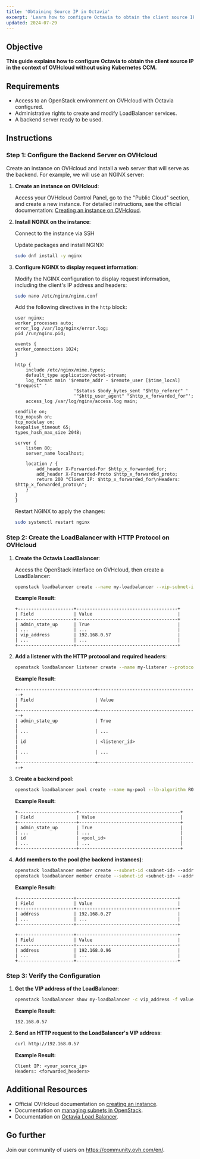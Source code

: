 ```yaml
---
title: 'Obtaining Source IP in Octavia'
excerpt: 'Learn how to configure Octavia to obtain the client source IP in the context of OVHcloud without using Kubernetes CCM.'
updated: 2024-07-29
---
```


## Objective

**This guide explains how to configure Octavia to obtain the client source IP in the context of OVHcloud without using Kubernetes CCM.**

## Requirements

- Access to an OpenStack environment on OVHcloud with Octavia configured.
- Administrative rights to create and modify LoadBalancer services.
- A backend server ready to be used.

## Instructions

### Step 1: Configure the Backend Server on OVHcloud

Create an instance on OVHcloud and install a web server that will serve as the backend. For example, we will use an NGINX server:

1. **Create an instance on OVHcloud**:
   
   Access your OVHcloud Control Panel, go to the "Public Cloud" section, and create a new instance. For detailed instructions, see the official documentation: [Creating an instance on OVHcloud](https://docs.ovh.com/en/public-cloud/create-vm/).

2. **Install NGINX on the instance**:

    Connect to the instance via SSH
   
    Update packages and install NGINX:

    ```bash
    sudo dnf install -y nginx
    ```

4. **Configure NGINX to display request information**:

    Modify the NGINX configuration to display request information, including the client's IP address and headers:

    ```bash
    sudo nano /etc/nginx/nginx.conf
    ```

    Add the following directives in the `http` block:

    ```nginx
    user nginx;
    worker_processes auto;
    error_log /var/log/nginx/error.log;
    pid /run/nginx.pid;

    events {
    worker_connections 1024;
    }

    http {
        include /etc/nginx/mime.types;
        default_type application/octet-stream;
        log_format main '$remote_addr - $remote_user [$time_local] "$request" '
                          '$status $body_bytes_sent "$http_referer" '
                          '"$http_user_agent" "$http_x_forwarded_for"';
        access_log /var/log/nginx/access.log main;

    sendfile on;
    tcp_nopush on;
    tcp_nodelay on;
    keepalive_timeout 65;
    types_hash_max_size 2048;

    server {
        listen 80;
        server_name localhost;

        location / {
            add_header X-Forwarded-For $http_x_forwarded_for;
            add_header X-Forwarded-Proto $http_x_forwarded_proto;
            return 200 "Client IP: $http_x_forwarded_for\nHeaders: $http_x_forwarded_proto\n";
        }
    }
    }

    ```

    Restart NGINX to apply the changes:

    ```bash
    sudo systemctl restart nginx
    ```

### Step 2: Create the LoadBalancer with HTTP Protocol on OVHcloud

1. **Create the Octavia LoadBalancer**:

    Access the OpenStack interface on OVHcloud, then create a LoadBalancer:

    ```bash
    openstack loadbalancer create --name my-loadbalancer --vip-subnet-id <subnet-id>
    ```

    **Example Result:**
    ```plaintext
    +---------------------+--------------------------------------+
    | Field               | Value                                |
    +---------------------+--------------------------------------+
    | admin_state_up      | True                                 |
    | ...                 | ...                                  |
    | vip_address         | 192.168.0.57                         |
    | ...                 | ...                                  |
    +---------------------+--------------------------------------+
    ```

2. **Add a listener with the HTTP protocol and required headers**:

    ```bash
    openstack loadbalancer listener create --name my-listener --protocol HTTP --protocol-port 80 --insert-headers "X-Forwarded-For=True,X-Forwarded-Proto=True" <loadbalancer_id>
    ```

    **Example Result:**
    ```plaintext
    +-----------------------------+--------------------------------------+
    | Field                       | Value                                |
    +-----------------------------+--------------------------------------+
    | admin_state_up              | True                                 |
    | ...                         | ...                                  |
    | id                          | <listener_id>                        |
    | ...                         | ...                                  |
    +-----------------------------+--------------------------------------+
    ```

3. **Create a backend pool**:

    ```bash
    openstack loadbalancer pool create --name my-pool --lb-algorithm ROUND_ROBIN --listener my-listener --protocol HTTP
    ```

    **Example Result:**
    ```plaintext
    +----------------------+--------------------------------------+
    | Field                | Value                                |
    +----------------------+--------------------------------------+
    | admin_state_up       | True                                 |
    | ...                  | ...                                  |
    | id                   | <pool_id>                            |
    | ...                  | ...                                  |
    +----------------------+--------------------------------------+
    ```

4. **Add members to the pool (the backend instances)**:

    ```bash
    openstack loadbalancer member create --subnet-id <subnet-id> --address <instance_ip1> --protocol-port 80 my-pool
    openstack loadbalancer member create --subnet-id <subnet-id> --address <instance_ip2> --protocol-port 80 my-pool
    ```

    **Example Result:**
    ```plaintext
    +---------------------+--------------------------------------+
    | Field               | Value                                |
    +---------------------+--------------------------------------+
    | address             | 192.168.0.27                         |
    | ...                 | ...                                  |
    +---------------------+--------------------------------------+
    ```

    ```plaintext
    +---------------------+--------------------------------------+
    | Field               | Value                                |
    +---------------------+--------------------------------------+
    | address             | 192.168.0.96                         |
    | ...                 | ...                                  |
    +---------------------+--------------------------------------+
    ```

### Step 3: Verify the Configuration

1. **Get the VIP address of the LoadBalancer**:

    ```bash
    openstack loadbalancer show my-loadbalancer -c vip_address -f value
    ```

    **Example Result:**
    ```plaintext
    192.168.0.57
    ```

2. **Send an HTTP request to the LoadBalancer's VIP address**:

    ```bash
    curl http://192.168.0.57
    ```

    **Example Result:**
    ```plaintext
    Client IP: <your_source_ip>
    Headers: <forwarded_headers>
    ```

## Additional Resources

- Official OVHcloud documentation on [creating an instance](/pages/public_cloud/compute/public-cloud-first-steps/).
- Documentation on [managing subnets in OpenStack](https://docs.openstack.org/neutron/latest/admin/deploy-ovs-selfservice.html).
- Documentation on [Octavia Load Balancer](https://docs.openstack.org/octavia/latest/).

## Go further

Join our community of users on <https://community.ovh.com/en/>.
